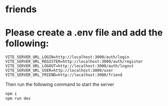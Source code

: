 # friends

# Please create a .env file and add the following:

```text
VITE_SERVER_URL_LOGIN=http://localhost:3000/auth/login
VITE_SERVER_URL_REGISTER=http://localhost:3000/auth/register
VITE_SERVER_URL_LOGOUT=http://localhost:3000/auth/logout
VITE_SERVER_URL_USER=http://localhost:3000/user
VITE_SERVER_URL_FRIEND=http://localhost:3000/friend
```

Then run the following command to start the server

```bash
npm i
npm run dev
```